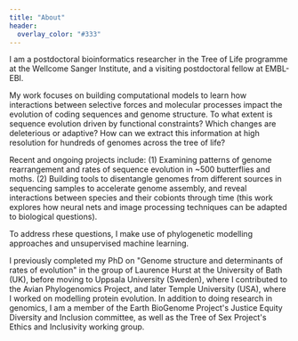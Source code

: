 ```yaml
---
title: "About"
header:
  overlay_color: "#333"
---
```



I am a postdoctoral bioinformatics researcher in the Tree of Life programme at the Wellcome Sanger Institute, and a visiting postdoctoral fellow at EMBL-EBI.

My work focuses on building computational models to learn how interactions between selective forces and molecular processes impact the evolution of coding sequences and genome structure. To what extent is sequence evolution driven by functional constraints? Which changes are deleterious or adaptive? How can we extract this information at high resolution for hundreds of genomes across the tree of life?

Recent and ongoing projects include: (1) Examining patterns of genome rearrangement and rates of sequence evolution in ~500 butterflies and moths. (2) Building tools to disentangle genomes from different sources in sequencing samples to accelerate genome assembly, and reveal interactions between species and their cobionts through time (this work explores how neural nets and image processing techniques can be adapted to biological questions).

To address rhese questions, I make use of phylogenetic modelling approaches and unsupervised machine learning.

I previously completed my PhD on "Genome structure and determinants of rates of evolution" in the group of Laurence Hurst at the University of Bath (UK), before moving to Uppsala University (Sweden), where I contributed to the Avian Phylogenomics Project, and later Temple University (USA), where I worked on modelling protein evolution.
In addition to doing research in genomics, I am a member of the Earth BioGenome Project's Justice Equity Diversity and Inclusion committee, as well as the Tree of Sex Project's Ethics and Inclusivity working group.
